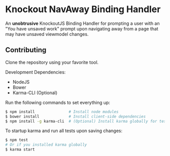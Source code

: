 # Knockout NavAway Binding Handler

An **unobtrusive** KnockoutJS Binding Handler for prompting a user with an "You have unsaved work" prompt upon navigating away from a page that may have unsaved viewmodel changes.

## Contributing

Clone the repository using your favorite tool.

Development Dependencies:

* NodeJS
* Bower
* Karma-CLI (Optional)

Run the following commands to set everything up:

```sh
$ npm install               # Install node modules
$ bower install             # Install client-side dependencies
$ npm install -g karma-cli  # (Optional) Install karma globally for testing
```

To startup karma and run all tests upon saving changes:

```sh
$ npm test
# Or if you installed karma globally
$ karma start
```